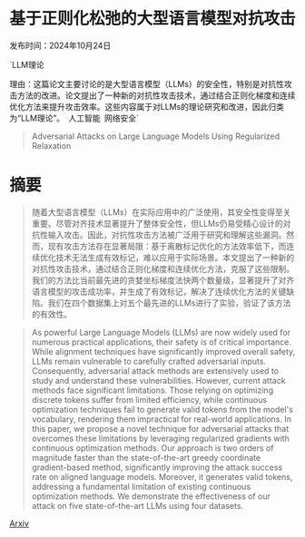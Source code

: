 # 基于正则化松弛的大型语言模型对抗攻击

发布时间：2024年10月24日

`LLM理论

理由：这篇论文主要讨论的是大型语言模型（LLMs）的安全性，特别是对抗性攻击方法的改进。论文提出了一种新的对抗性攻击技术，通过结合正则化梯度和连续优化方法来提升攻击效率。这些内容属于对LLMs的理论研究和改进，因此归类为“LLM理论”。` `人工智能` `网络安全`

> Adversarial Attacks on Large Language Models Using Regularized Relaxation

# 摘要

> 随着大型语言模型（LLMs）在实际应用中的广泛使用，其安全性变得至关重要。尽管对齐技术显著提升了整体安全性，但LLMs仍易受精心设计的对抗性输入攻击。因此，对抗性攻击方法被广泛用于研究和理解这些漏洞。然而，现有攻击方法存在显著局限：基于离散标记优化的方法效率低下，而连续优化技术无法生成有效标记，难以应用于实际场景。本文提出了一种新的对抗性攻击技术，通过结合正则化梯度和连续优化方法，克服了这些限制。我们的方法比当前最先进的贪婪坐标梯度法快两个数量级，显著提升了对齐语言模型的攻击成功率，并生成了有效标记，解决了连续优化方法的关键缺陷。我们在四个数据集上对五个最先进的LLMs进行了实验，验证了该方法的有效性。

> As powerful Large Language Models (LLMs) are now widely used for numerous practical applications, their safety is of critical importance. While alignment techniques have significantly improved overall safety, LLMs remain vulnerable to carefully crafted adversarial inputs. Consequently, adversarial attack methods are extensively used to study and understand these vulnerabilities. However, current attack methods face significant limitations. Those relying on optimizing discrete tokens suffer from limited efficiency, while continuous optimization techniques fail to generate valid tokens from the model's vocabulary, rendering them impractical for real-world applications. In this paper, we propose a novel technique for adversarial attacks that overcomes these limitations by leveraging regularized gradients with continuous optimization methods. Our approach is two orders of magnitude faster than the state-of-the-art greedy coordinate gradient-based method, significantly improving the attack success rate on aligned language models. Moreover, it generates valid tokens, addressing a fundamental limitation of existing continuous optimization methods. We demonstrate the effectiveness of our attack on five state-of-the-art LLMs using four datasets.

[Arxiv](https://arxiv.org/abs/2410.19160)